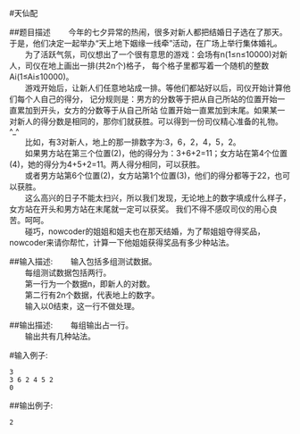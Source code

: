 #天仙配

##题目描述
　　今年的七夕异常的热闹，很多对新人都把结婚日子选在了那天。 于是，他们决定一起举办“天上地下姻缘一线牵”活动，在广场上举行集体婚礼。<br>
　　为了活跃气氛，司仪想出了一个很有意思的游戏：会场有n(1≤n≤10000)对新人，司仪在地上画出一排(共2n个)格子， 每个格子里都写着一个随机的整数Ai(1≤Ai≤10000)。<br>
　　游戏开始后，让新人们任意地站成一排。等他们都站好以后，司仪开始计算他们每个人自己的得分， 记分规则是：男方的分数等于把从自己所站的位置开始一直累加到开头，女方的分数等于从自己所站 位置开始一直累加到末尾。如果某一对新人的得分数是相同的，那你们就获胜。可以得到一份司仪精心准备的礼物。^_^<br>
　　比如，有3对新人，地上的那一排数字为:3，6，2，4，5，2。<br>
　　如果男方站在第三个位置(2)，他的得分为：3+6+2=11；女方站在第4个位置(4)，她的得分为4+5+2=11。两人得分相同，可以获胜。<br>
　　或者男方站第6个位置(2)，女方站第1个位置(3)，他们的得分都等于22，也可以获胜。<br>
　　这么高兴的日子不能太扫兴，所以我们发现，无论地上的数字填成什么样子，女方站在开头和男方站在末尾就一定可以获奖。 我们不得不感叹司仪的用心良苦。呵呵。<br>
　　碰巧，nowcoder的姐姐和姐夫也在那天结婚，为了帮姐姐夺得奖品，nowcoder来请你帮忙，计算一下他姐姐获得奖品有多少种站法。

##输入描述:
　　输入包括多组测试数据。<br>
　　每组测试数据包括两行。<br>
　　第一行为一个数据n，即新人的对数。<br>
　　第二行有2n个数据，代表地上的数字。<br>
　　输入以0结束，这一行不做处理。


##输出描述:
　　每组输出占一行。<br>
　　输出共有几种站法。

#输入例子:
```
3
3 6 2 4 5 2
0
```

##输出例子:
```
2
```